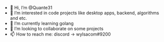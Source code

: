 - 👋 Hi, I’m @Quante31
- 👀 I’m interested in code projects like desktop apps, backend, algorithms and etc.
- 🌱 I’m currently learning golang
- 💞️ I’m looking to collaborate on some projects
- 📫 How to reach me: discord -> wylsacom#9200

<!---
Quante31/Quante31 is a ✨ special ✨ repository because its `README.md` (this file) appears on your GitHub profile.
You can click the Preview link to take a look at your changes.
--->
